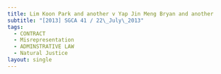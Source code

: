 ```yaml
---
title: Lim Koon Park and another v Yap Jin Meng Bryan and another
subtitle: "[2013] SGCA 41 / 22\_July\_2013"
tags:
  - CONTRACT
  - Misrepresentation
  - ADMINSTRATIVE LAW
  - Natural Justice
layout: single
---
```


